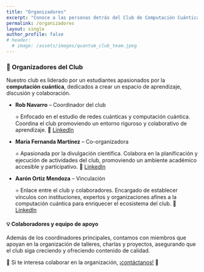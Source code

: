 ```yaml
---
title: "Organizadores"
excerpt: "Conoce a las personas detrás del Club de Computación Cuántica."
permalink: /organizadores
layout: single
author_profile: false
# header:
  # image: /assets/images/quantum_club_team.jpeg
---
```


### 👥 Organizadores del Club

Nuestro club es liderado por un estudiantes apasionados por la **computación cuántica**, dedicados a crear un espacio de aprendizaje, discusión y colaboración.

- **Rob Navarro** – Coordinador del club

  ⟡ Enfocado en el estudio de redes cuánticas y computación cuántica. Coordina el club promoviendo un entorno riguroso y colaborativo de aprendizaje.
  🔗 [LinkedIn](https://www.linkedin.com/in/roberto-navarro-1152242a3/)

- **María Fernanda Martínez** – Co-organizadora

  ⟡ Apasionada por la divulgación científica. Colabora en la planificación y ejecución de actividades del club, promoviendo un ambiente académico accesible y participativo.
  🔗 [LinkedIn](https://www.linkedin.com/in/maria-fernanda-martinez-vazquez/)

- **Aarón Ortiz Mendoza** – Vinculación

  ⟡ Enlace entre el club y colaboradores. Encargado de establecer vínculos con instituciones, expertos y organizaciones afines a la computación cuántica para enriquecer el ecosistema del club.
  🔗 [LinkedIn](https://www.linkedin.com/in/aom-datos/)

#### 💡 **Colaboradores y equipo de apoyo**

Además de los coordinadores principales, contamos con miembros que apoyan en la organización de talleres, charlas y proyectos, asegurando que el club siga creciendo y ofreciendo contenido de calidad.  

🔹 Si te interesa colaborar en la organización, [¡contáctanos!](mailto:clubcomputacioncuantica@gmail.com) 🚀